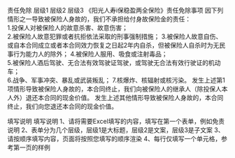 责任免除
	层级1	层级2	层级3
	《阳光人寿i保稳盈两全保险》责任免除事项
		因下列情形之一导致被保险人身故的，我们不承担给付身故保险金的责任：	 
		1.投保人对被保险人的故意杀害、故意伤害；	 
		2.被保险人故意犯罪或者抗拒依法采取的刑事强制措施；
		3.被保险人故意自伤、或自本合同成立或者本合同效力恢复之日起2年内自杀，但被保险人自杀时为无民事行为能力人的除外；
		4.被保险人服用、吸食或注射毒品；	 
		5.被保险人酒后驾驶、无合法有效驾驶证驾驶，或驾驶无合法有效行驶证的机动车；	 
		6.战争、军事冲突、暴乱或武装叛乱；
		7.核爆炸、核辐射或核污染。
		发生上述第1项情形导致被保险人身故的，本合同终止，我们向被保险人的继承人（除投保人本人外）退还本合同的现金价值。
发生上述其他情形导致被保险人身故的，本合同终止，我们向您退还本合同的现金价值。















填写说明
	填写说明
	1、请将需要Excel填写的内容，填写在第一个表单，例如免责说明
	2、表单分为几个层级，层级1是大标题，层级2是文案，层级3是子文案
	3、请按顺序填写内容，页面将按照您填写的顺序渲染
	4、每行仅填写一个单元格，参考第一页的样例


